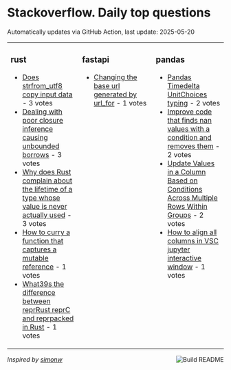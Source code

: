 # Stackoverflow. Daily top questions 

Automatically updates via GitHub Action, last update: <!-- date starts -->2025-05-20<!-- date ends -->


<table><tr><td valign="top" width="33%">

### rust
<!-- rust starts -->
* [Does strfrom_utf8 copy input data](https://stackoverflow.com/questions/79629692/does-strfrom-utf8-copy-input-data) - 3 votes
* [Dealing with poor closure inference causing unbounded borrows](https://stackoverflow.com/questions/79629805/dealing-with-poor-closure-inference-causing-unbounded-borrows) - 3 votes
* [Why does Rust complain about the lifetime of a type whose value is never actually used](https://stackoverflow.com/questions/79630762/why-does-rust-complain-about-the-lifetime-of-a-type-whose-value-is-never-actuall) - 3 votes
* [How to curry a function that captures a mutable reference](https://stackoverflow.com/questions/79629048/how-to-curry-a-function-that-captures-a-mutable-reference) - 1 votes
* [What39s the difference between reprRust reprC and reprpacked in Rust](https://stackoverflow.com/questions/79631106/whats-the-difference-between-reprrust-reprc-and-reprpacked-in-r) - 1 votes
<!-- rust ends -->
</td><td valign="top" width="34%">


### fastapi
<!-- fastapi starts -->
* [Changing the base url generated by url_for](https://stackoverflow.com/questions/79630328/changing-the-base-url-generated-by-url-for) - 1 votes
<!-- fastapi ends -->
</td><td valign="top" width="34%">


### pandas
<!-- pandas starts -->
* [Pandas Timedelta UnitChoices typing](https://stackoverflow.com/questions/79627995/pandas-timedelta-unitchoices-typing) - 2 votes
* [Improve code that finds nan values with a condition and removes them](https://stackoverflow.com/questions/79628910/improve-code-that-finds-nan-values-with-a-condition-and-removes-them) - 2 votes
* [Update Values in a Column Based on Conditions Across Multiple Rows Within Groups](https://stackoverflow.com/questions/79629556/update-values-in-a-column-based-on-conditions-across-multiple-rows-within-groups) - 2 votes
* [How to align all columns in VSC jupyter interactive window](https://stackoverflow.com/questions/79630359/how-to-align-all-columns-in-vsc-jupyter-interactive-window) - 1 votes
<!-- pandas ends -->
</td></tr></table>

<a href="https://github.com/hp0404/hp0404/actions"><img src="https://github.com/hp0404/hp0404/workflows/Build%20README/badge.svg" align="right" alt="Build README"></a> <p>*Inspired by  [simonw](https://github.com/simonw/simonw)*</p>
